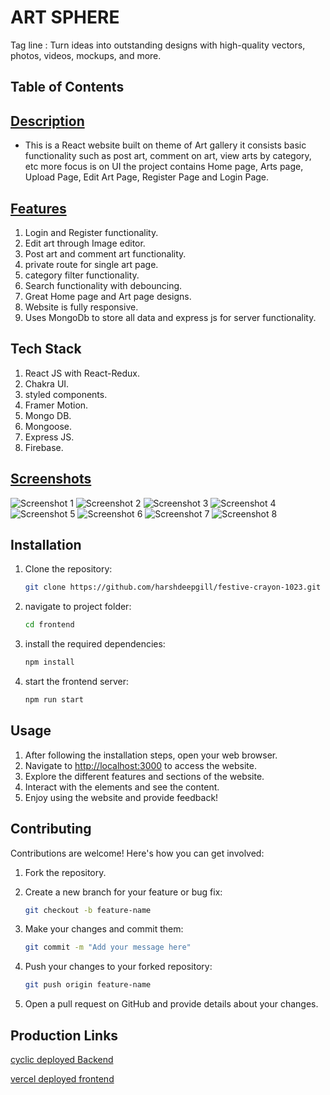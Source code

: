 # ART SPHERE

Tag line : Turn ideas into outstanding designs with high-quality vectors, photos, videos, mockups, and more.

## Table of Contents

## [Description](#description)

- This is a React website built on theme of Art gallery it consists basic functionality such as post art, comment on art, view arts by category, etc more focus is on UI the project contains Home page, Arts page, Upload Page, Edit Art Page, Register Page and Login Page.

## [Features](#features)

1. Login and Register functionality.
2. Edit art through Image editor.
3. Post art and comment art functionality.
4. private route for single art page.
5. category filter functionality.
6. Search functionality with debouncing.
7. Great Home page and Art page designs.
8. Website is fully responsive.
9. Uses MongoDb to store all data and express js for server functionality.

## Tech Stack

1. React JS with React-Redux.
2. Chakra UI.
3. styled components.
4. Framer Motion.
5. Mongo DB.
6. Mongoose.
7. Express JS.
8. Firebase.

## [Screenshots](#screenshots)

![Screenshot 1](./frontend/public/Images/Screen-1.png)
![Screenshot 2](./frontend/public/Images/Screen-2.png)
![Screenshot 3](./frontend/public/Images/Screen-3.png)
![Screenshot 4](./frontend/public/Images/Screen-4.png)
![Screenshot 5](./frontend/public/Images/Screen-5.png)
![Screenshot 6](./frontend/public/Images/Screen-6.png)
![Screenshot 7](./frontend/public/Images/Screen-7.png)
![Screenshot 8](./frontend/public/Images/Screen-8.png)

## Installation

1. Clone the repository:

   ```sh
   git clone https://github.com/harshdeepgill/festive-crayon-1023.git
   ```

2. navigate to project folder:

   ```sh
   cd frontend
   ```

3. install the required dependencies:

   ```sh
   npm install
   ```

4. start the frontend server:

   ```sh
   npm run start
   ```

## Usage

1. After following the installation steps, open your web browser.
2. Navigate to <http://localhost:3000> to access the website.
3. Explore the different features and sections of the website.
4. Interact with the elements and see the content.
5. Enjoy using the website and provide feedback!

## Contributing

Contributions are welcome! Here's how you can get involved:

1. Fork the repository.
2. Create a new branch for your feature or bug fix:

   ```sh
   git checkout -b feature-name
   ```

3. Make your changes and commit them:

   ```sh
   git commit -m "Add your message here"
   ```

4. Push your changes to your forked repository:

   ```sh
   git push origin feature-name
   ```

5. Open a pull request on GitHub and provide details about your changes.

## Production Links

[cyclic deployed Backend](https://artsphere.onrender.com/)

[vercel deployed frontend](https://festive-crayon-1023-one.vercel.app/)

